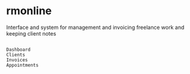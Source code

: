 # rmonline
Interface and system for management and invoicing freelance work and keeping client notes

```

Dashboard
Clients
Invoices
Appointments 


```


